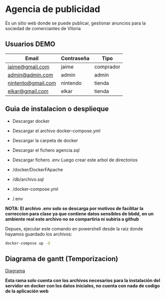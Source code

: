 # Agencia de publicidad

Es un sitio web donde se puede publicar, gestionar anuncios para la sociedad de comerciantes de Vitoria

## Usuarios DEMO

| Email              | Contraseña | Tipo      |
| ------------------ | ---------- | --------- |
| jaime@gmail.com    | jaime      | comprador |
| admin@admin.com    | admin      | admin     |
| nintento@gmail.com | nintendo   | tienda    |
| elkar@gmail.com    | elkar      | tienda    |

## Guia de instalacion o desplieque

- Descargar docker
- Descargar el archivo docker-compose.yml
- Descargar la carpeta de docker
- Descargar el fichero agencia.sql
- Descargar fichero .env
  Luego crear este arbol de directorios

- /docker/DockerFApache
- /db/archivo.sql
- /docker-compose.yml
- /.env

**NOTA: El archivo .env solo se descarga por motivos de facilitar la correccion para clase ya que contiene datos sensibles de bbdd, en un ambiente real este archivo no se compartiria ni subiria a github**

Depues, ejecutar este comando en powershell desde la raiz donde hayamos guardado los archivos:

```bash
docker-compose up -d
```

## Diagrama de gantt (Temporizacion)

[Diagrama](https://awesomeopensource.com/project/elangosundar/awesome-README-templates)


**Esta rama solo cuenta con los archivos necesarios para la instalación del servidor en docker con los datos iniciales, no cuenta con nada de codigo de la aplicación web**